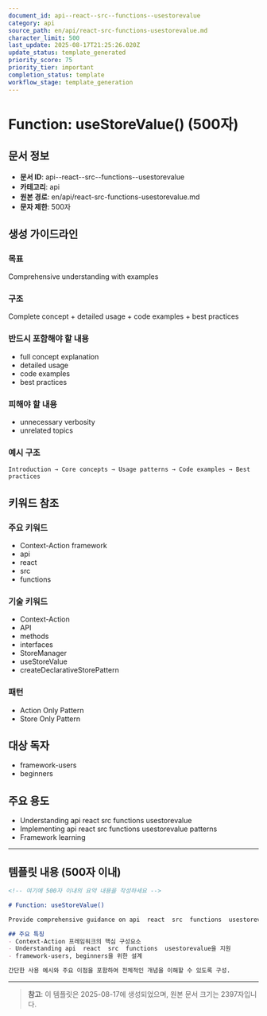 ```yaml
---
document_id: api--react--src--functions--usestorevalue
category: api
source_path: en/api/react-src-functions-usestorevalue.md
character_limit: 500
last_update: 2025-08-17T21:25:26.020Z
update_status: template_generated
priority_score: 75
priority_tier: important
completion_status: template
workflow_stage: template_generation
---
```


# Function: useStoreValue() (500자)

## 문서 정보
- **문서 ID**: api--react--src--functions--usestorevalue
- **카테고리**: api
- **원본 경로**: en/api/react-src-functions-usestorevalue.md
- **문자 제한**: 500자

## 생성 가이드라인

### 목표
Comprehensive understanding with examples

### 구조
Complete concept + detailed usage + code examples + best practices

### 반드시 포함해야 할 내용
- full concept explanation
- detailed usage
- code examples
- best practices

### 피해야 할 내용  
- unnecessary verbosity
- unrelated topics

### 예시 구조
```
Introduction → Core concepts → Usage patterns → Code examples → Best practices
```

## 키워드 참조

### 주요 키워드
- Context-Action framework
- api
- react
- src
- functions

### 기술 키워드
- Context-Action
- API
- methods
- interfaces
- StoreManager
- useStoreValue
- createDeclarativeStorePattern

### 패턴
- Action Only Pattern
- Store Only Pattern

## 대상 독자
- framework-users
- beginners

## 주요 용도
- Understanding api  react  src  functions  usestorevalue
- Implementing api  react  src  functions  usestorevalue patterns
- Framework learning

---

## 템플릿 내용 (500자 이내)

```markdown
<!-- 여기에 500자 이내의 요약 내용을 작성하세요 -->

# Function: useStoreValue()

Provide comprehensive guidance on api  react  src  functions  usestorevalue

## 주요 특징
- Context-Action 프레임워크의 핵심 구성요소
- Understanding api  react  src  functions  usestorevalue을 지원
- framework-users, beginners을 위한 설계

간단한 사용 예시와 주요 이점을 포함하여 전체적인 개념을 이해할 수 있도록 구성.
```

---

> **참고**: 이 템플릿은 2025-08-17에 생성되었으며, 
> 원본 문서 크기는 2397자입니다.
